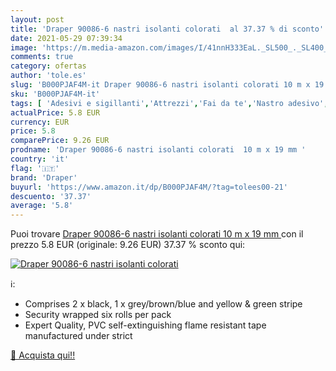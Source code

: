 ```yaml
---
layout: post
title: 'Draper 90086-6 nastri isolanti colorati  al 37.37 % di sconto'
date: 2021-05-29 07:39:34
image: 'https://m.media-amazon.com/images/I/41nnH333EaL._SL500_._SL400_.jpg'
comments: true
category: ofertas
author: 'tole.es'
slug: 'B000PJAF4M-it Draper 90086-6 nastri isolanti colorati 10 m x 19 mm'
sku: 'B000PJAF4M-it'
tags: [ 'Adesivi e sigillanti','Attrezzi','Fai da te','Nastro adesivo','Nastro adesivo isolante','draper', ]
actualPrice: 5.8 EUR
currency: EUR
price: 5.8
comparePrice: 9.26 EUR
prodname: 'Draper 90086-6 nastri isolanti colorati  10 m x 19 mm '
country: 'it'
flag: '🇮🇹'
brand: 'Draper'
buyurl: 'https://www.amazon.it/dp/B000PJAF4M/?tag=tolees00-21'
descuento: '37.37'
average: '5.8'
---
```


Puoi trovare [Draper 90086-6 nastri isolanti colorati  10 m x 19 mm ](https://www.amazon.it/dp/B000PJAF4M/?tag=tolees00-21) con il prezzo 5.8 EUR (originale: 9.26 EUR) 37.37 % sconto qui:

[![Draper 90086-6 nastri isolanti colorati ](https://m.media-amazon.com/images/I/41nnH333EaL._SL500_._SL400_.jpg)](https://www.amazon.it/dp/B000PJAF4M/?tag=tolees00-21)

ℹ️:

- Comprises 2 x black, 1 x grey/brown/blue and yellow & green stripe
- Security wrapped six rolls per pack
- Expert Quality, PVC self-extinguishing flame resistant tape manufactured under strict

[🛒 Acquista qui!!](https://www.amazon.it/dp/B000PJAF4M/?tag=tolees00-21)
